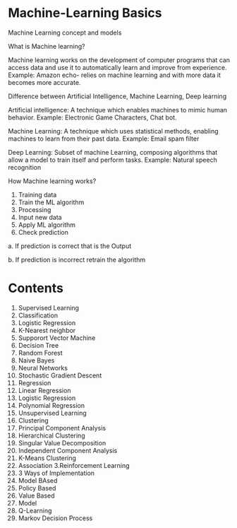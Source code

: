 # Machine-Learning Basics
Machine Learning concept and models

What is Machine learning?

Machine learning works on the development of computer programs that can access data and use it to automatically learn and improve from experience.
Example: Amazon echo- relies on machine learning  and with more data it becomes more accurate.

Difference between Artificial Intelligence, Machine Learning, Deep learning

Artificial intelligence:  A technique which enables machines to mimic human behavior.
Example: Electronic Game Characters, Chat bot.

Machine Learning: A technique which uses statistical methods, enabling machines to learn from their past data.
Example: Email spam filter

Deep Learning: Subset of machine Learning, composing algorithms that allow a model to train itself and perform tasks.
Example: Natural speech recognition

How Machine learning works?
 
1.	Training data
2.	Train the ML algorithm
3.	Processing
4.	Input new data
5.	Apply ML algorithm 
6.	Check prediction

  a.	If prediction is correct that is the Output
  
  b.	If prediction is incorrect retrain the algorithm
  
# Contents
1. Supervised Learning
 1. Classification
  1. Logistic Regression
  2. K-Nearest neighbor
  3. Supporort Vector Machine
  4. Decision Tree
  5. Random Forest
  6. Naive Bayes
  7. Neural Networks
  8. Stochastic Gradient Descent
 2. Regression
  1. Linear Regression
  2. Logistic Regression
  3. Polynomial Regression 
2. Unsupervised Learning 
 1. Clustering
  1. Principal Component Analysis
  2. Hierarchical Clustering
  3. Singular Value Decomposition
  4. Independent Component Analysis
  5. K-Means Clustering
 2. Association
3.Reinforcement Learning
 1. 3 Ways of Implementation
  1. Model BAsed
  2. Policy Based
  3. Value Based
 2. Model 
  1. Q-Learning
  2. Markov Decision Process
  

